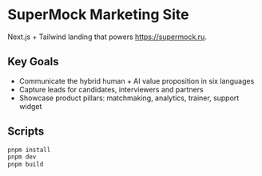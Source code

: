 # SuperMock Marketing Site

Next.js + Tailwind landing that powers https://supermock.ru.

## Key Goals
- Communicate the hybrid human + AI value proposition in six languages
- Capture leads for candidates, interviewers and partners
- Showcase product pillars: matchmaking, analytics, trainer, support widget

## Scripts
```bash
pnpm install
pnpm dev
pnpm build
```
